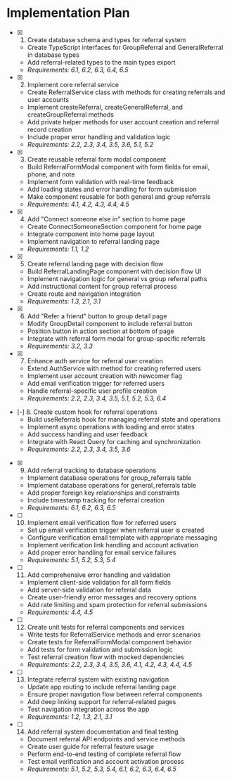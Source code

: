 # Implementation Plan

- [x] 1. Create database schema and types for referral system
  - Create TypeScript interfaces for GroupReferral and GeneralReferral in database types
  - Add referral-related types to the main types export
  - _Requirements: 6.1, 6.2, 6.3, 6.4, 6.5_

- [x] 2. Implement core referral service
  - Create ReferralService class with methods for creating referrals and user accounts
  - Implement createReferral, createGeneralReferral, and createGroupReferral methods
  - Add private helper methods for user account creation and referral record creation
  - Include proper error handling and validation logic
  - _Requirements: 2.2, 2.3, 3.4, 3.5, 3.6, 5.1, 5.2_

- [x] 3. Create reusable referral form modal component
  - Build ReferralFormModal component with form fields for email, phone, and note
  - Implement form validation with real-time feedback
  - Add loading states and error handling for form submission
  - Make component reusable for both general and group referrals
  - _Requirements: 4.1, 4.2, 4.3, 4.4, 4.5_

- [x] 4. Add "Connect someone else in" section to home page
  - Create ConnectSomeoneSection component for home page
  - Integrate component into home page layout
  - Implement navigation to referral landing page
  - _Requirements: 1.1, 1.2_

- [x] 5. Create referral landing page with decision flow
  - Build ReferralLandingPage component with decision flow UI
  - Implement navigation logic for general vs group referral paths
  - Add instructional content for group referral process
  - Create route and navigation integration
  - _Requirements: 1.3, 2.1, 3.1_

- [x] 6. Add "Refer a friend" button to group detail page
  - Modify GroupDetail component to include referral button
  - Position button in action section at bottom of page
  - Integrate with referral form modal for group-specific referrals
  - _Requirements: 3.2, 3.3_

- [x] 7. Enhance auth service for referral user creation
  - Extend AuthService with method for creating referred users
  - Implement user account creation with newcomer flag
  - Add email verification trigger for referred users
  - Handle referral-specific user profile creation
  - _Requirements: 2.2, 2.3, 3.4, 3.5, 5.1, 5.2, 5.3, 6.4_

- [-] 8. Create custom hook for referral operations
  - Build useReferrals hook for managing referral state and operations
  - Implement async operations with loading and error states
  - Add success handling and user feedback
  - Integrate with React Query for caching and synchronization
  - _Requirements: 2.2, 2.3, 3.4, 3.5, 3.6_

- [x] 9. Add referral tracking to database operations
  - Implement database operations for group_referrals table
  - Implement database operations for general_referrals table
  - Add proper foreign key relationships and constraints
  - Include timestamp tracking for referral creation
  - _Requirements: 6.1, 6.2, 6.3, 6.5_

- [ ] 10. Implement email verification flow for referred users
  - Set up email verification trigger when referral user is created
  - Configure verification email template with appropriate messaging
  - Implement verification link handling and account activation
  - Add proper error handling for email service failures
  - _Requirements: 5.1, 5.2, 5.3, 5.4_

- [ ] 11. Add comprehensive error handling and validation
  - Implement client-side validation for all form fields
  - Add server-side validation for referral data
  - Create user-friendly error messages and recovery options
  - Add rate limiting and spam protection for referral submissions
  - _Requirements: 4.4, 4.5_

- [ ] 12. Create unit tests for referral components and services
  - Write tests for ReferralService methods and error scenarios
  - Create tests for ReferralFormModal component behavior
  - Add tests for form validation and submission logic
  - Test referral creation flow with mocked dependencies
  - _Requirements: 2.2, 2.3, 3.4, 3.5, 3.6, 4.1, 4.2, 4.3, 4.4, 4.5_

- [ ] 13. Integrate referral system with existing navigation
  - Update app routing to include referral landing page
  - Ensure proper navigation flow between referral components
  - Add deep linking support for referral-related pages
  - Test navigation integration across the app
  - _Requirements: 1.2, 1.3, 2.1, 3.1_

- [ ] 14. Add referral system documentation and final testing
  - Document referral API endpoints and service methods
  - Create user guide for referral feature usage
  - Perform end-to-end testing of complete referral flow
  - Test email verification and account activation process
  - _Requirements: 5.1, 5.2, 5.3, 5.4, 6.1, 6.2, 6.3, 6.4, 6.5_
